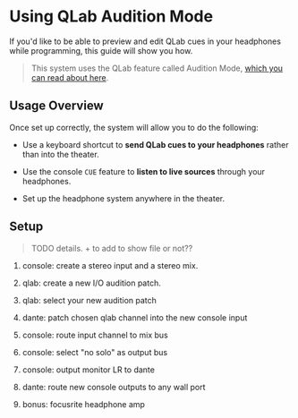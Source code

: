 # Using QLab Audition Mode

If you'd like to be able to preview and edit QLab cues in your headphones while programming, this guide will show you how.

> This system uses the QLab feature called Audition Mode, [which you can read about here](https://qlab.app/docs/v5/tools/auditioning-cues/).

## Usage Overview

Once set up correctly, the system will allow you to do the following:

- Use a keyboard shortcut to **send QLab cues to your headphones** rather than into the theater.

- Use the console `CUE` feature to **listen to live sources** through your headphones.

- Set up the headphone system anywhere in the theater.

## Setup

> TODO details. + to add to show file or not??

1. console: create a stereo input and a stereo mix.

1. qlab: create a new I/O audition patch.

1. qlab: select your new audition patch

1. dante: patch chosen qlab channel into the new console input

1. console: route input channel to mix bus

1. console: select "no solo" as output bus

1. console: output monitor LR to dante

1. dante: route new console outputs to any wall port

1. bonus: focusrite headphone amp
